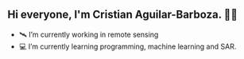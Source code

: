 ## Hi everyone, I'm Cristian Aguilar-Barboza. 🤜🏽
- 🛰️ I’m currently working in remote sensing
- 💻 I’m currently learning programming, machine learning and SAR.



<!--
**CrisVolcano/CrisVolcano** is a ✨ _special_ ✨ repository because its `README.md` (this file) appears on your GitHub profile.

Here are some ideas to get you started:


-->
